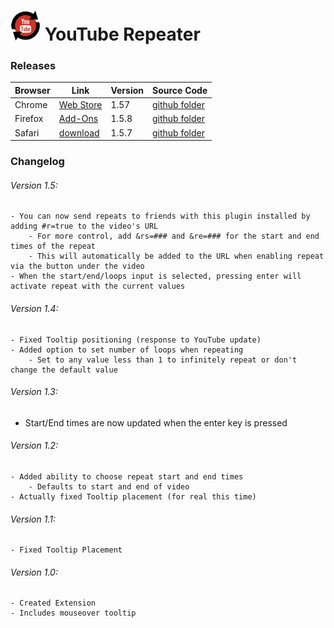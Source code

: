 # ![YouTube Repeater](https://github.com/dcrousso/YouTube-Repeater/raw/master/Icons/icon-48.png) YouTube Repeater 

### Releases

Browser | Link | Version | Source Code
------- | ---- | ------- | -----------
Chrome | [Web Store](//chrome.google.com/webstore/detail/youtube-repeater/ihlfngkojddkjkdlmgkbdpkfkafclhnj) | 1.57 | [github folder](//github.com/dcrousso/YouTube-Repeater/tree/master/Chrome)
Firefox | [Add-Ons](//addons.mozilla.org/en-US/firefox/addon/youtube-repeater/) | 1.5.8 | [github folder](//github.com/dcrousso/YouTube-Repeater/tree/master/Firefox)
Safari| [download](//devinrousso.com/projects/YouTube-Repeater/YouTube-Repeater.safariextz) | 1.5.7 | [github folder](//github.com/dcrousso/YouTube-Repeater/tree/master/Safari)

### Changelog

###### Version 1.5:
	- You can now send repeats to friends with this plugin installed by adding #r=true to the video's URL
		- For more control, add &rs=### and &re=### for the start and end times of the repeat
		- This will automatically be added to the URL when enabling repeat via the button under the video
	- When the start/end/loops input is selected, pressing enter will activate repeat with the current values

###### Version 1.4:
	- Fixed Tooltip positioning (response to YouTube update)
	- Added option to set number of loops when repeating
		- Set to any value less than 1 to infinitely repeat or don't change the default value

###### Version 1.3:
 - Start/End times are now updated when the enter key is pressed

###### Version 1.2:
	- Added ability to choose repeat start and end times
		- Defaults to start and end of video
	- Actually fixed Tooltip placement (for real this time)

###### Version 1.1:
	- Fixed Tooltip Placement

###### Version 1.0:
	- Created Extension
	- Includes mouseover tooltip